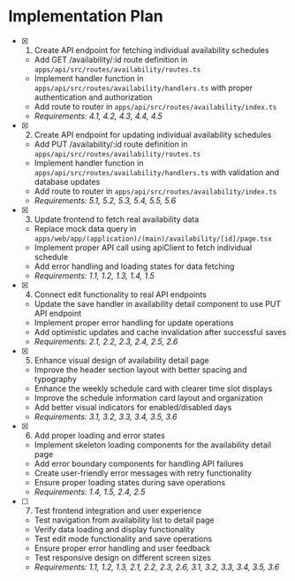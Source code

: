 # Implementation Plan

- [x] 1. Create API endpoint for fetching individual availability schedules

  - Add GET /availability/:id route definition in `apps/api/src/routes/availability/routes.ts`
  - Implement handler function in `apps/api/src/routes/availability/handlers.ts` with proper authentication and authorization
  - Add route to router in `apps/api/src/routes/availability/index.ts`
  - _Requirements: 4.1, 4.2, 4.3, 4.4, 4.5_

- [x] 2. Create API endpoint for updating individual availability schedules

  - Add PUT /availability/:id route definition in `apps/api/src/routes/availability/routes.ts`
  - Implement handler function in `apps/api/src/routes/availability/handlers.ts` with validation and database updates
  - Add route to router in `apps/api/src/routes/availability/index.ts`
  - _Requirements: 5.1, 5.2, 5.3, 5.4, 5.5, 5.6_

- [x] 3. Update frontend to fetch real availability data

  - Replace mock data query in `apps/web/app/(application)/(main)/availability/[id]/page.tsx`
  - Implement proper API call using apiClient to fetch individual schedule
  - Add error handling and loading states for data fetching
  - _Requirements: 1.1, 1.2, 1.3, 1.4, 1.5_

- [x] 4. Connect edit functionality to real API endpoints

  - Update the save handler in availability detail component to use PUT API endpoint
  - Implement proper error handling for update operations
  - Add optimistic updates and cache invalidation after successful saves
  - _Requirements: 2.1, 2.2, 2.3, 2.4, 2.5, 2.6_

- [x] 5. Enhance visual design of availability detail page

  - Improve the header section layout with better spacing and typography
  - Enhance the weekly schedule card with clearer time slot displays
  - Improve the schedule information card layout and organization
  - Add better visual indicators for enabled/disabled days
  - _Requirements: 3.1, 3.2, 3.3, 3.4, 3.5, 3.6_

- [x] 6. Add proper loading and error states

  - Implement skeleton loading components for the availability detail page
  - Add error boundary components for handling API failures
  - Create user-friendly error messages with retry functionality
  - Ensure proper loading states during save operations
  - _Requirements: 1.4, 1.5, 2.4, 2.5_

- [ ] 7. Test frontend integration and user experience
  - Test navigation from availability list to detail page
  - Verify data loading and display functionality
  - Test edit mode functionality and save operations
  - Ensure proper error handling and user feedback
  - Test responsive design on different screen sizes
  - _Requirements: 1.1, 1.2, 1.3, 2.1, 2.2, 2.3, 2.6, 3.1, 3.2, 3.3, 3.4, 3.5, 3.6_
